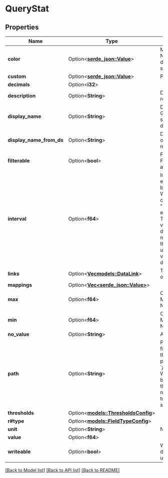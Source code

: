 # QueryStat

## Properties

Name | Type | Description | Notes
------------ | ------------- | ------------- | -------------
**color** | Option<[**serde_json::Value**](.md)> | Map values to a display color NOTE: this interface is under development in the frontend... so simple map for now | [optional]
**custom** | Option<[**serde_json::Value**](.md)> | Panel Specific Values | [optional]
**decimals** | Option<**i32**> |  | [optional]
**description** | Option<**String**> | Description is human readable field metadata | [optional]
**display_name** | Option<**String**> | DisplayName overrides Grafana default naming, should not be used from a data source | [optional]
**display_name_from_ds** | Option<**String**> | DisplayNameFromDS overrides Grafana default naming strategy. | [optional]
**filterable** | Option<**bool**> | Filterable indicates if the Field's data can be filtered by additional calls. | [optional]
**interval** | Option<**f64**> | Interval indicates the expected regular step between values in the series. When an interval exists, consumers can identify \"missing\" values when the expected value is not present. The grafana timeseries visualization will render disconnected values when missing values are found it the time field. The interval uses the same units as the values.  For time.Time, this is defined in milliseconds. | [optional]
**links** | Option<[**Vec<models::DataLink>**](DataLink.md)> | The behavior when clicking on a result | [optional]
**mappings** | Option<[**Vec<serde_json::Value>**](serde_json::Value.md)> |  | [optional]
**max** | Option<**f64**> | ConfFloat64 is a float64. It Marshals float64 values of NaN of Inf to null. | [optional]
**min** | Option<**f64**> | ConfFloat64 is a float64. It Marshals float64 values of NaN of Inf to null. | [optional]
**no_value** | Option<**String**> | Alternative to empty string | [optional]
**path** | Option<**String**> | Path is an explicit path to the field in the datasource. When the frame meta includes a path, this will default to `${frame.meta.path}/${field.name}  When defined, this value can be used as an identifier within the datasource scope, and may be used as an identifier to update values in a subsequent request | [optional]
**thresholds** | Option<[**models::ThresholdsConfig**](ThresholdsConfig.md)> |  | [optional]
**r#type** | Option<[**models::FieldTypeConfig**](FieldTypeConfig.md)> |  | [optional]
**unit** | Option<**String**> | Numeric Options | [optional]
**value** | Option<**f64**> |  | [optional]
**writeable** | Option<**bool**> | Writeable indicates that the datasource knows how to update this value | [optional]

[[Back to Model list]](../README.md#documentation-for-models) [[Back to API list]](../README.md#documentation-for-api-endpoints) [[Back to README]](../README.md)


